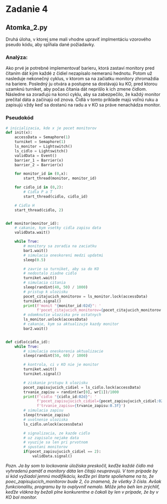 # Zadanie 4
## Atomka_2.py
Druhá úloha, v ktorej sme mali vhodne upraviť implmentáciu vzorového pseudo kódu, aby spĺňala dané požiadavky.

### Analýza:
Ako prvé je potrebné implementovať barieru, ktorá zastaví monitory pred čítaním dát kým každé z čidiel nezapísalo nemeranú hednotu. Potom už nasleduje nekonečný cyklus, v ktorom sa na začiatku monitory zhromaždia na bariere. Posledný ju otvára a postupne sa dostávajú ku KO, pred ktorou uzamknú turniket, aby počas čítania dát neprišlo k ich zmene čidlom. Následne sa zoraďujú na konci cyklu, aby sa zabezpečilo, že každý monitor prečítal dáta a začínajú od znova. Čidlá v tomto príklade majú voľnú ruku a zapisujú vždy keď sa dostanú na radu a v KO sa práve nenachádza monitor.

### Pseudokód
```python
# inicializacia, kde x je pocet monitorov
def init(x):
    accessData = Semaphore(1)
    turniket = Semaphore(1)
    ls_monitor = Lightswitch()
    ls_cidlo = Lightswitch()
    validData = Event()
    barrier_1 = Barrier(x)
    barrier_2 = Barrier(x)

    for monitor_id in (0,x):
        start_thread(monitor, monitor_id)

    for cidlo_id in (0,2):
        # Cidla P a T
        start_thread(cidlo, cidlo_id)

    # Cidlo H
    start_thread(cidlo, 2)


def monitor(monitor_id):
    # cakanie, kym vsetky cidla zapisu data
    validData.wait()

    while True:
        # monitory sa zoradia na zaciatku
        bar1.wait()
        # simulacia oneskoreni medzi updatmi
        sleep(0.5)

        # zavrie sa turniket, aby sa do KO
        # nedostalo ziadne cidlo
        turniket.wait()
        # simulacia citania
        sleep(randint(40, 50) / 1000)
        # pristup k ulozisku
        pocet_citajucich_monitorov = ls_monitor.lock(accessData)
        turniket.signal()
        print(f'monit "{monitor_id:02d}": '
              f'pocet_citajucich_monitorov={pocet_citajucich_monitorov:02d}')
        # odomknutie uloziska pre ostatnych
        ls_monitor.unlock(accessData)
        # cakanie, kym sa aktualizuje kazdy monitor
        bar2.wait()


def cidlo(cidlo_id):
    while True:
        # simulacia oneskorenia aktualizacie
        sleep(randint(50, 60) / 1000)

        # kontrola, ci v KO nie je monitor
        turniket.wait()
        turniket.signal()

        # ziskanie prstupu k ulozisku
        pocet_zapisujucich_cidiel = ls_cidlo.lock(accessData)
        trvanie_zapisu = randint(wr[0], wr[1])/1000
        print(f'cidlo "{cidlo_id:02d}": '
              f'pocet_zapisujucich_cidiel={pocet_zapisujucich_cidiel:02d}, '
              f'trvanie_zapisu={trvanie_zapisu:0.3f}')
        # simulacia zapisu
        sleep(trvanie_zapisu)
        # uvolnenie uloziska
        ls_cidlo.unlock(accessData)

        # signalizacia, ze kazde cidlo 
        # uz zapisalo nejake data
        # vyuzije sa len pri prvotnom
        # spustani monitorov
        if(pocet_zapisujucich_cidiel == 2):
            validData.signal()
```

_Pozn. Ja by som to lockovanie úložiska preskočil, keďže každé čidlo má vyhradenú pamäť a monitory dáta len čítajú neupravujú. V tom prípade by si kód vyžiadol jemnú modifikáciu, keďže pri štarte spoliehame na to, že poec_zapisujucich_monitorov bude 2, čo znamená, že všetky 3 čísla. Avšak funkcionalitu, programu by to ovplyvniť nemalo. Môže jeho beh len zrýchliť, keďže vlákna by bežali plne konkurentne a čakali by len v prípade, že by v KO bol monitor._